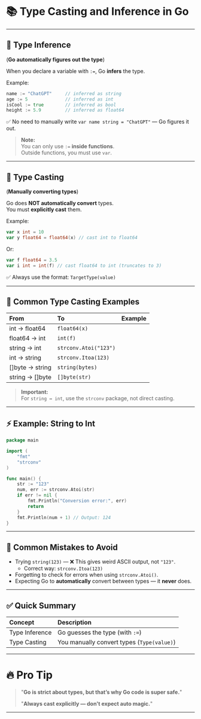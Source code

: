# 📚 Type Casting and Inference in Go

---

## 🧠 Type Inference
(**Go automatically figures out the type**)

When you declare a variable with `:=`, Go **infers** the type.

Example:

```go
name := "ChatGPT"     // inferred as string
age := 5              // inferred as int
isCool := true        // inferred as bool
height := 5.9         // inferred as float64
```

✅ No need to manually write `var name string = "ChatGPT"` — Go figures it out.

> **Note:**  
> You can only use `:=` **inside functions**.  
> Outside functions, you must use `var`.

---

## 🎯 Type Casting
(**Manually converting types**)

Go does **NOT automatically convert** types.  
You must **explicitly cast** them.

Example:

```go
var x int = 10
var y float64 = float64(x) // cast int to float64
```

Or:

```go
var f float64 = 3.5
var i int = int(f) // cast float64 to int (truncates to 3)
```

✅ Always use the format: `TargetType(value)`

---

## 🚀 Common Type Casting Examples

| From | To | Example |
|:----|:---|:--------|
| int → float64 | `float64(x)` |
| float64 → int | `int(f)` |
| string → int | `strconv.Atoi("123")` |
| int → string | `strconv.Itoa(123)` |
| []byte → string | `string(bytes)` |
| string → []byte | `[]byte(str)` |

> **Important:**  
> For `string ↔ int`, use the `strconv` package, not direct casting.

---

## ⚡ Example: String to Int

```go
package main

import (
    "fmt"
    "strconv"
)

func main() {
    str := "123"
    num, err := strconv.Atoi(str)
    if err != nil {
        fmt.Println("Conversion error:", err)
        return
    }
    fmt.Println(num + 1) // Output: 124
}
```

---

## 🛑 Common Mistakes to Avoid
- Trying `string(123)` — ❌ This gives weird ASCII output, not `"123"`.
  - Correct way: `strconv.Itoa(123)`
- Forgetting to check for errors when using `strconv.Atoi()`.
- Expecting Go to **automatically** convert between types — it **never** does.

---

## ✅ Quick Summary

| Concept | Description |
|:-------|:-------------|
| Type Inference | Go guesses the type (with `:=`) |
| Type Casting | You manually convert types (`Type(value)`) |

---

# 🔥 Pro Tip
> "**Go is strict about types, but that’s why Go code is super safe.**"
> 
> "**Always cast explicitly — don't expect auto magic.**"

---
